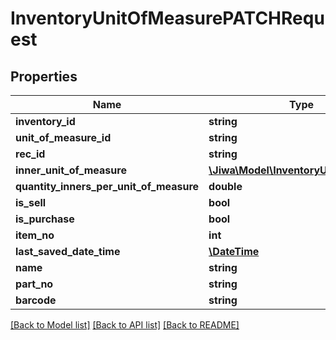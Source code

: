 # InventoryUnitOfMeasurePATCHRequest

## Properties
Name | Type | Description | Notes
------------ | ------------- | ------------- | -------------
**inventory_id** | **string** |  | [optional] 
**unit_of_measure_id** | **string** |  | [optional] 
**rec_id** | **string** |  | [optional] 
**inner_unit_of_measure** | [**\Jiwa\Model\InventoryUnitOfMeasure**](InventoryUnitOfMeasure.md) |  | [optional] 
**quantity_inners_per_unit_of_measure** | **double** |  | [optional] 
**is_sell** | **bool** |  | [optional] 
**is_purchase** | **bool** |  | [optional] 
**item_no** | **int** |  | [optional] 
**last_saved_date_time** | [**\DateTime**](\DateTime.md) |  | [optional] 
**name** | **string** |  | [optional] 
**part_no** | **string** |  | [optional] 
**barcode** | **string** |  | [optional] 

[[Back to Model list]](../README.md#documentation-for-models) [[Back to API list]](../README.md#documentation-for-api-endpoints) [[Back to README]](../README.md)


